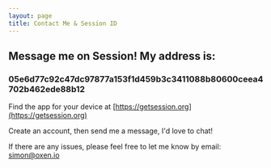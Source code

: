 ```yaml
---
layout: page
title: Contact Me & Session ID
---
```


## Message me on Session! My address is: 

### 05e6d77c92c47dc97877a153f1d459b3c3411088b80600ceea4702b462ede88b12

Find the app for your device at [https://getsession.org](https://getsession.org)

Create an account, then send me a message, I'd love to chat!

If there are any issues, please feel free to let me know by email: [simon@oxen.io](mailto:simon@oxen.io)
